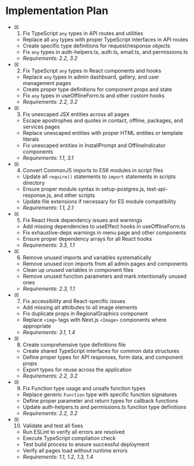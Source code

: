 # Implementation Plan

- [x] 1. Fix TypeScript `any` types in API routes and utilities









  - Replace all `any` types with proper TypeScript interfaces in API routes
  - Create specific type definitions for request/response objects
  - Fix `any` types in auth-helpers.ts, auth.ts, email.ts, and permissions.ts
  - _Requirements: 2.2, 3.2_

- [x] 2. Fix TypeScript `any` types in React components and hooks





  - Replace `any` types in admin dashboard, gallery, and user management pages
  - Create proper type definitions for component props and state
  - Fix `any` types in useOfflineForm.ts and other custom hooks
  - _Requirements: 2.2, 3.2_

- [x] 3. Fix unescaped JSX entities across all pages





  - Escape apostrophes and quotes in contact, offline, packages, and services pages
  - Replace unescaped entities with proper HTML entities or template literals
  - Fix unescaped entities in InstallPrompt and OfflineIndicator components
  - _Requirements: 1.1, 3.1_

- [x] 4. Convert CommonJS imports to ES6 modules in script files










  - Update all `require()` statements to `import` statements in scripts directory
  - Ensure proper module syntax in setup-postgres.js, test-api-response.js, and other scripts
  - Update file extensions if necessary for ES module compatibility
  - _Requirements: 1.1, 2.1_

- [x] 5. Fix React Hook dependency issues and warnings





  - Add missing dependencies to useEffect hooks in useOfflineForm.ts
  - Fix exhaustive-deps warnings in menu page and other components
  - Ensure proper dependency arrays for all React hooks
  - _Requirements: 3.3, 1.1_

- [x] 6. Remove unused imports and variables systematically









  - Remove unused icon imports from all admin pages and components
  - Clean up unused variables in component files
  - Remove unused function parameters and mark intentionally unused ones
  - _Requirements: 2.3, 1.1_

- [x] 7. Fix accessibility and React-specific issues





  - Add missing alt attributes to all image elements
  - Fix duplicate props in RegionalGraphics component
  - Replace `<img>` tags with Next.js `<Image>` components where appropriate
  - _Requirements: 3.1, 1.4_

- [x] 8. Create comprehensive type definitions file





  - Create shared TypeScript interfaces for common data structures
  - Define proper types for API responses, form data, and component props
  - Export types for reuse across the application
  - _Requirements: 2.2, 3.2_

- [x] 9. Fix Function type usage and unsafe function types





  - Replace generic `Function` type with specific function signatures
  - Define proper parameter and return types for callback functions
  - Update auth-helpers.ts and permissions.ts function type definitions
  - _Requirements: 2.2, 3.2_

- [x] 10. Validate and test all fixes















  - Run ESLint to verify all errors are resolved
  - Execute TypeScript compilation check
  - Test build process to ensure successful deployment
  - Verify all pages load without runtime errors
  - _Requirements: 1.1, 1.2, 1.3, 1.4_